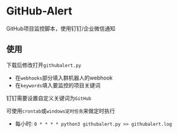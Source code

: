# GitHub-Alert

GitHub项目监控脚本，使用钉钉/企业微信通知

## 使用

下载后修改打开`githubalert.py`
- 在`webhooks`部分填入群机器人的webhook
- 在`keywords`填入要监控的项目关键词

钉钉需要设置自定义关键词为`GitHub`

可使用`crontab`或`windows定时任务`来做定时执行

- 每小时: `0 * * * * python3 githubalert.py >> githubalert.log`

